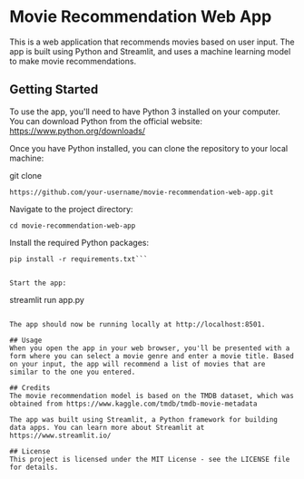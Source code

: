 # Movie Recommendation Web App
This is a web application that recommends movies based on user input. The app is built using Python and Streamlit, and uses a machine learning model to make movie recommendations.

## Getting Started
To use the app, you'll need to have Python 3 installed on your computer. You can download Python from the official website: https://www.python.org/downloads/

Once you have Python installed, you can clone the repository to your local machine:


git clone
```
https://github.com/your-username/movie-recommendation-web-app.git
```

Navigate to the project directory:


```
cd movie-recommendation-web-app
```

Install the required Python packages:

```
pip install -r requirements.txt```


Start the app:
```
streamlit run app.py
```

The app should now be running locally at http://localhost:8501.

## Usage
When you open the app in your web browser, you'll be presented with a form where you can select a movie genre and enter a movie title. Based on your input, the app will recommend a list of movies that are similar to the one you entered.

## Credits
The movie recommendation model is based on the TMDB dataset, which was obtained from https://www.kaggle.com/tmdb/tmdb-movie-metadata

The app was built using Streamlit, a Python framework for building data apps. You can learn more about Streamlit at https://www.streamlit.io/

## License
This project is licensed under the MIT License - see the LICENSE file for details.
